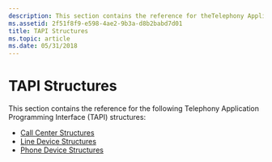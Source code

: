 ```yaml
---
description: This section contains the reference for theTelephony Application Programming Interface (TAPI) structures.
ms.assetid: 2f51f8f9-e598-4ae2-9b3a-d8b2babd7d01
title: TAPI Structures
ms.topic: article
ms.date: 05/31/2018
---
```


# TAPI Structures

This section contains the reference for the following Telephony Application Programming Interface (TAPI) structures:

-   [Call Center Structures](call-center-structures.md)
-   [Line Device Structures](line-device-structures.md)
-   [Phone Device Structures](phone-device-structures.md)

 

 



